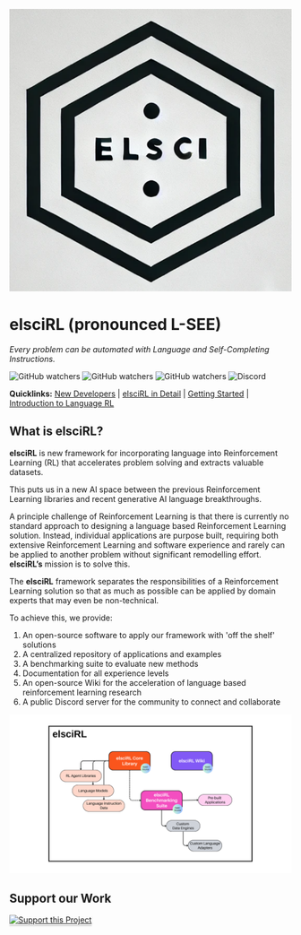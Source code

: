 ![elsciRL_logo|150x150](<./Resources/images/elsciRL_logo.png>)
# elsciRL (pronounced L-SEE)

*Every problem can be automated with Language and Self-Completing Instructions.*

![GitHub watchers](https://img.shields.io/github/watchers/pdfosborne/elsciRL?style=for-the-badge&logo=github&label=Followers&link=https%3A%2F%2Fgithub.com%2Fpdfosborne%2FelsciRL) ![GitHub watchers](https://img.shields.io/github/watchers/pdfosborne/elsciRL-TextWorldExpress?style=for-the-badge&logo=github&label=Followers&link=https%3A%2F%2Fgithub.com%2Fpdfosborne%2FelsciRL-TextWorldExpress) ![GitHub watchers](https://img.shields.io/github/watchers/pdfosborne/elsciRL-TextWorldExpress?style=for-the-badge&logo=github&label=Followers&link=https%3A%2F%2Fgithub.com%2Fpdfosborne%2FelsciRL-TextWorldExpress)  ![Discord](https://img.shields.io/discord/1310579689315893248?style=for-the-badge&logo=discord&label=Discord&link=https%3A%2F%2Fdiscord.com%2Fchannels%2F1184202186469683200%2F1184202186998173878)  

**Quicklinks:** [New Developers](<./New Developers.md>) | [elsciRL in Detail](<./Detailed Introduction to elsciRL.md>) | [Getting Started](<./elsciRL Core/I - Introduction/1 - Getting Started.md>) | [Introduction to Language RL](<./elsciRL Core/III - Language RL/1 - Introduction to Language RL.md>)

## What is elsciRL?

**elsciRL**  is new framework for incorporating language into Reinforcement Learning (RL) that accelerates problem solving and extracts valuable datasets.

This puts us in a new AI space between the previous Reinforcement Learning libraries and recent generative AI language breakthroughs. 

A principle challenge of Reinforcement Learning is that there is currently no standard approach to designing a language based Reinforcement Learning solution. Instead, individual applications are purpose built, requiring both extensive Reinforcement Learning and software experience and rarely can be applied to another problem without significant remodelling effort. **elsciRL’s** mission is to solve this.

The **elsciRL** framework separates the responsibilities of a Reinforcement Learning solution so that as much as possible can be applied by domain experts that may even be non-technical. 

To achieve this, we provide:

1. An open-source software to apply our framework with 'off the shelf' solutions
2. A centralized repository of applications and examples
3. A benchmarking suite to evaluate new methods 
4. Documentation for all experience levels
5. An open-source Wiki for the acceleration of language based reinforcement learning research
6. A public Discord server for the community to connect and collaborate


![elsciRL_overview|960x590](<./Resources/images/elscirl_overview.png>)



## Support our Work
<a href="https://www.buymeacoffee.com/elscirl" target="_blank"><img src="https://www.buymeacoffee.com/assets/img/custom_images/orange_img.png" alt="Support this Project" style="height: 41px !important;width: 174px !important;box-shadow: 0px 3px 2px 0px rgba(190, 190, 190, 0.5) !important;-webkit-box-shadow: 0px 3px 2px 0px rgba(190, 190, 190, 0.5) !important;" ></a> 